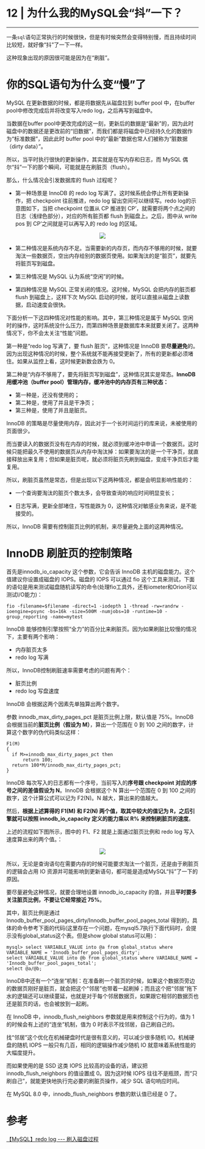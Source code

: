 ﻿# 12 | 为什么我的MySQL会“抖”一下？
---

一条`sql`语句正常执行的时候很快，但是有时候突然会变得特别慢，而且持续时间比较短，就好像“抖”了一下一样。

这种现象出现的原因很可能是因为在“刷脏”。

# 你的SQL语句为什么变“慢”了
MySQL 在更新数据的时候，都是将数据先从磁盘拉到 buffer pool 中，在buffer pool中修改完成后并将改变写入redo log，之后再写到磁盘中。

当数据在buffer pool中更改完成的这一刻，更新后的数据是“最新”的，因为此时磁盘中的数据还是更改前的“旧数据”，而我们都是将磁盘中已经持久化的数据作为“标准数据”，因此此时 buffer pool 中的“最新”数据也常人们被称为“脏数据（dirty data）”。

所以，当平时执行很快的更新操作，其实就是在写内存和日志，而 MySQL 偶尔“抖”一下的那个瞬间，可能就是在刷脏页（flush）。</p><p>那么，什么情况会引发数据库的 flush 过程呢？

- 第一种场景是 InnoDB 的 redo log 写满了。这时候系统会停止所有更新操作，把 checkpoint 往前推进，redo log 留出空间可以继续写。redo log的示意图如下，当把 checkpoint 位置从 CP 推进到 CP’，就需要将两个点之间的日志（浅绿色部分），对应的所有脏页都 flush 到磁盘上。之后，图中从 write pos 到 CP’之间就是可以再写入的 redo log 的区域。

<center>
<img src="https://raw.githubusercontent.com/adamhand/LeetCode-images/master/mysql45_12_1.jpg">
</center>

- 第二种情况是系统内存不足。当需要新的内存页，而内存不够用的时候，就要淘汰一些数据页，空出内存给别的数据页使用。如果淘汰的是“脏页”，就要先将脏页写到磁盘。

- 第三种情况是 MySQL 认为系统“空闲”的时候。
- 第四种情况是 MySQL 正常关闭的情况。这时候，MySQL 会把内存的脏页都 flush 到磁盘上，这样下次 MySQL 启动的时候，就可以直接从磁盘上读数据，启动速度会很快。

下面分析一下这四种情况对性能的影响。其中，第三种情况是属于 MySQL 空闲时的操作，这时系统没什么压力，而第四种场景是数据库本来就要关闭了。这两种情况下，你不会太关注“性能”问题。

第一种是“redo log 写满了，要 flush 脏页”，这种情况是 InnoDB 要**尽量避免**的。因为出现这种情况的时候，整个系统就不能再接受更新了，所有的更新都必须堵住。如果从监控上看，这时候更新数会跌为 0。

第二种是“内存不够用了，要先将脏页写到磁盘”，这种情况其实是常态。<strong>InnoDB 用缓冲池（buffer pool）管理内存，缓冲池中的内存页有三种状态：</strong>

- 第一种是，还没有使用的；
- 第二种是，使用了并且是干净页；
- 第三种是，使用了并且是脏页。

InnoDB 的策略是尽量使用内存，因此对于一个长时间运行的库来说，未被使用的页面很少。</p><p>而当要读入的数据页没有在内存的时候，就必须到缓冲池中申请一个数据页。这时候只能把最久不使用的数据页从内存中淘汰掉：如果要淘汰的是一个干净页，就直接释放出来复用；但如果是脏页呢，就必须将脏页先刷到磁盘，变成干净页后才能复用。

所以，刷脏页虽然是常态，但是出现以下这两种情况，都是会明显影响性能的：

- 一个查询要淘汰的脏页个数太多，会导致查询的响应时间明显变长；</p>
- 日志写满，更新全部堵住，写性能跌为 0，这种情况对敏感业务来说，是不能接受的。</p>

所以，InnoDB 需要有控制脏页比例的机制，来尽量避免上面的这两种情况。

# InnoDB 刷脏页的控制策略
首先是innodb_io_capacity 这个参数，它会告诉 InnoDB 主机的磁盘能力。这个值建议你设置成磁盘的 IOPS。磁盘的 IOPS 可以通过 fio 这个工具来测试，下面的语句是用来测试磁盘随机读写的命令(处理fio工具外，还有iometer和Orion可以测试I/O能力)：
```
fio -filename=$filename -direct=1 -iodepth 1 -thread -rw=randrw -ioengine=psync -bs=16k -size=500M -numjobs=10 -runtime=10 -group_reporting -name=mytest 
```

InnoDB 能够控制引擎按照“全力”的百分比来刷脏页。因为如果刷脏比较慢的情况下，主要有两个影响：

- 内存脏页太多
- redo log 写满

所以，InnoDB控制刷脏速率需要考虑的问题有两个：

- 脏页比例
- redo log 写盘速度

InnoDB 会根据这两个因素先单独算出两个数字。</p><p>参数 innodb_max_dirty_pages_pct 是脏页比例上限，默认值是 75%。InnoDB 会根据当前的**脏页比例（假设为 M）**，算出一个范围在 0 到 100 之间的数字，计算这个数字的伪代码类似这样：
```
F1(M)
{
  if M>=innodb_max_dirty_pages_pct then
      return 100;
  return 100*M/innodb_max_dirty_pages_pct;
}
```
InnoDB 每次写入的日志都有一个序号，当前写入的**序号跟 checkpoint 对应的序号之间的差值假设为 N**。InnoDB 会根据这个 N 算出一个范围在 0 到 100 之间的数字，这个计算公式可以记为 F2(N)。N 越大，算出来的值越大。

然后，**根据上述算得的 F1(M) 和 F2(N) 两个值，取其中较大的值记为 R，之后引擎就可以按照 innodb_io_capacity 定义的能力乘以 R% 来控制刷脏页的速度**。

上述的流程如下图所示，图中的 F1、F2 就是上面通过脏页比例和 redo log 写入速度算出来的两个值。：
<center>
<img src="https://raw.githubusercontent.com/adamhand/LeetCode-images/master/mysql45_12_2.png">
</center>

所以，无论是查询语句在需要内存的时候可能要求淘汰一个脏页，还是由于刷脏页的逻辑会占用 IO 资源并可能影响到更新语句，都可能是造成MySQL“抖”了一下的原因。

要尽量避免这种情况，就要合理地设置 innodb_io_capacity 的值，并且<strong>平时要多关注脏页比例，不要让它经常接近 75%</strong>。

其中，脏页比例是通过 Innodb_buffer_pool_pages_dirty/Innodb_buffer_pool_pages_total 得到的，具体的命令参考下面的代码(这里存在一个问题，在mysql5.7执行下面代码时，会提示没有global_status这个表。但是show global status可以用)：
```
mysql> select VARIABLE_VALUE into @a from global_status where VARIABLE_NAME = 'Innodb_buffer_pool_pages_dirty';
select VARIABLE_VALUE into @b from global_status where VARIABLE_NAME = 'Innodb_buffer_pool_pages_total';
select @a/@b;
```

InnoDB中还有一个“连坐”机制：在准备刷一个脏页的时候，如果这个数据页旁边的数据页刚好是脏页，就会把这个“邻居”也带着一起刷掉；而且这个把“邻居”拖下水的逻辑还可以继续蔓延，也就是对于每个邻居数据页，如果跟它相邻的数据页也还是脏页的话，也会被放到一起刷。

在 InnoDB 中，innodb_flush_neighbors 参数就是用来控制这个行为的，值为 1 的时候会有上述的“连坐”机制，值为 0 时表示不找邻居，自己刷自己的。

找“邻居”这个优化在机械硬盘时代是很有意义的，可以减少很多随机 IO。机械硬盘的随机 IOPS 一般只有几百，相同的逻辑操作减少随机 IO 就意味着系统性能的大幅度提升。

而如果使用的是 SSD 这类 IOPS 比较高的设备的话，建议把 innodb_flush_neighbors 的值设置成 0。因为这时候 IOPS 往往不是瓶颈，而“只刷自己”，就能更快地执行完必要的刷脏页操作，减少 SQL 语句响应时间。

在 MySQL 8.0 中，innodb_flush_neighbors 参数的默认值已经是 0 了。

# 参考
[【MySQL】redo log --- 刷入磁盘过程](https://www.cnblogs.com/haohaozhang/p/10093182.html)

